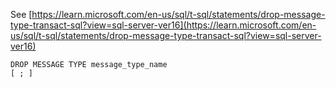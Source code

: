 See [https://learn.microsoft.com/en-us/sql/t-sql/statements/drop-message-type-transact-sql?view=sql-server-ver16](https://learn.microsoft.com/en-us/sql/t-sql/statements/drop-message-type-transact-sql?view=sql-server-ver16)
```
DROP MESSAGE TYPE message_type_name  
[ ; ]
```
